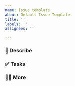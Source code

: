 ```yaml
---
name: Issue template
about: Default Issue Template
title: ''
labels: ''
assignees: ''

---
```


### 📄 Describe

### ✅ Tasks

### 🙋🏻 More
